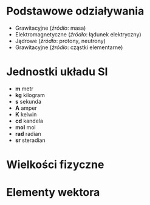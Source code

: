 # Podstawowe odziaływania

* Grawitacyjne (*źródło*: masa)
* Elektromagnetyczne (*źródło*: łądunek elektryczny)
* Jądrowe (*źródło*: protony, neutrony)
* Grawitacyjne (*źródło*: cząstki elementarne)

# Jednostki układu SI

* **m** metr
* **kg** kilogram
* **s** sekunda
* **A** amper
* **K** kelwin
* **cd** kandela
* **mol** mol
* **rad** radian
* **sr** steradian

# Wielkości fizyczne

# Elementy wektora